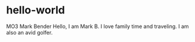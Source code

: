 # hello-world
MO3 Mark Bender
Hello, I am Mark B. I love family time and traveling. I am also an avid golfer.
